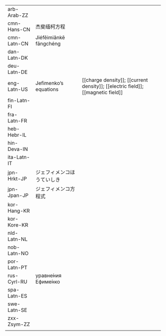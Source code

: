 | | | |
|-|-|-|
| arb-Arab-ZZ |  |  |
| cmn-Hans-CN | 杰斐缅柯方程 |  |
| cmn-Latn-CN | Jiéfěimiǎnkē fāngchéng |  |
| dan-Latn-DK |  |  |
| deu-Latn-DE |  |  |
| eng-Latn-US | Jefimenko’s equations | [[charge density]]; [[current density]]; [[electric field]]; [[magnetic field]] |
| fin-Latn-FI |  |  |
| fra-Latn-FR |  |  |
| heb-Hebr-IL |  |  |
| hin-Deva-IN |  |  |
| ita-Latn-IT |  |  |
| jpn-Hrkt-JP | ジェフィメンコほうていしき |  |
| jpn-Jpan-JP | ジェフィメンコ方程式 |  |
| kor-Hang-KR |  |  |
| kor-Kore-KR |  |  |
| nld-Latn-NL |  |  |
| nob-Latn-NO |  |  |
| por-Latn-PT |  |  |
| rus-Cyrl-RU | уравне́ния Ефиме́нко |  |
| spa-Latn-ES |  |  |
| swe-Latn-SE |  |  |
| zxx-Zsym-ZZ |  |  |
|  |  |  |
